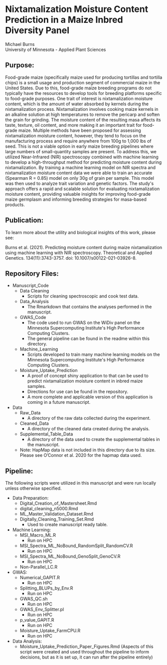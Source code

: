 # Nixtamalization Moisture Content Prediction in a Maize Inbred Diversity Panel
Michael Burns  
University of Minnesota - Applied Plant Sciences

## Purpose:
Food-grade maize (specifically maize used for producing tortillas and tortilla chips) is a small usage and production segment of
commercial maize in the United States. Due to this, food-grade maize breeding programs do not typically have the resources to 
develop tools for breeding platforms specific to food-grade purposes. One trait of interest is nixtamalization moisture
content, which is the amount of water absorbed by kernels during the nixtamalization process. Nixtamalization involves cooking 
maize kernels in an alkaline solution at high temperatures to remove the pericarp and soften the grain for grinding. 
The moisture content of the resulting masa affects its taste, texture, oil content, and more making it an important trait for 
food-grade maize. Multiple methods have been proposed for assessing nixtamalization moisture content, however, they tend to focus
on the manufacturing process and require anywhere from 100g to 1,000 lbs of seed. This is not a viable option in early maize breeding pipelines
where large numbers of small-quantity samples are present. To address this, we utilized Near-Infrared (NIR) spectroscopy combined 
with machine learning to develop a high-throughput method for predicting moisture content during nixtamalization. By training a 
machine learning model on NIR spectra and nixtamalization moisture content data we were able to train an accurate (Spearman R = 0.85) model on only 30g 
of grain per sample. This model was then used to analyze trait variation and genetic factors. The study's approach offers a rapid and scalable solution for 
evaluating nixtamalization moisture content, providing valuable insights for improving food-grade maize germplasm and informing 
breeding strategies for masa-based products.

## Publication:
To learn more about the utility and biological insights of this work, please see:

Burns et al. (2021). Predicting moisture content during maize nixtamalization using machine learning with NIR spectroscopy.
Theoretical and Applied Genetics. 134(11):3743-3757.
doi: 10.1007/s00122-021-03926-8.

## Repository Files:
- Manuscript_Code
  - Data Cleaning
    - Scripts for cleaning spectroscopic and cook test data.
  - Data_Analysis
    - The Rmarkdown that contains the analyses performed in the manuscript.
  - GWAS_Code
    - The code used to run GWAS on the WiDiv panel on the Minnesota Supercomputing Institute's High Performance Computing Clusters.
    - The general pipeline can be found in the readme within this directory.
  - Machine_Learning
    - Scripts developed to train many machine learning models on the Minnesota Supercomputing Institute's High Performance Computing Clusters.
  - Moisture_Uptake_Prediction
    - A proof of concept shiny application to that can be used to predict nixtamalization moisture content in inbred maize samples.
    - Directions for use can be found in the repository.
    - A more complete and applicable version of this application is coming in a future manuscript.
- Data
  - Raw_Data
    - A directory of the raw data collected during the experiment.  
  - Cleaned_Data
    - A directory of the cleaned data created during the analysis.
  - Supplemental_Table_Data
    - A directory of the data used to create the supplemental tables in the manuscript.
  - Note: HapMap data is not included in this directory due to its size. Please see O’Connor et al. 2020 for the hapmap data used.
 
## Pipeline:
The following scripts were utilized in this manuscript and were run locally unless otherwise specified.

  - Data Preparation:
    - Digital_Creation_of_Mastersheet.Rmd
    - digital_cleaning_n5000.Rmd
    - ML_Master_Validation_Dataset.Rmd
    - Digitally_Cleaning_Training_Set.Rmd
      - Used to create manuscript ready table.
  - Machine Learning:
    - MSI_Macro_ML.R
      - Run on HPC
    - MSI_Spectra_ML_NoBound_RandomSplit_RandomCV.R
      - Run on HPC
    - MSI_Spectra_ML_NoBound_GenoSplit_GenoCV.R
      - Run on HPC
    - Non-Parallel_LC.R
  - GWAS:
    - Numerical_GAPIT.R
      - Run on HPC
    - Splitting_BLUPs_by_Env.R
      - Run on HPC
    - GWAS_QC.sh
      - Run on HPC
    - GWAS_Env_Splitter.pl
      - Run on HPC
    - p_value_GAPIT.R
      - Run on HPC
    - Moisture_Uptake_FarmCPU.R
      - Run on HPC
  - Data Analysis:
    - Moisture_Uptake_Prediction_Paper_Figures.Rmd (Aspects of this script were created and used throughout the pipeline to inform decisions, but as it is set up, it can run after the pipeline entirely)
    

